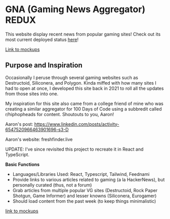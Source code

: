 # GNA (Gaming News Aggregator) REDUX
This website display recent news from popular gaming sites! Check out its most current deployed status [here](https://andlas98.github.io/GNA_Redux/)!

[Link to mockups](https://www.figma.com/design/YQNLAaBXL2TVBSuslj85KhiX/Gaming-News-Aggregator-Splash?m=auto&t=PsFrX8bVxZ1fNtoT-1)

## Purpose and Inspiration
Occasionally I peruse through several gaming websites such as Destructoid, Siliconera, and Polygon. Kinda miffed with how many sites I had to open at once, I developed this site back in 2021 to roll all the updates from those sites into one. 

My inspiration for this site also came from a college friend of mine who was creating a similar aggregator for 100 Days of Code using a subbredit called r/hiphopheads for content. Shoutouts to you, Aaron!

Aaron's post: https://www.linkedin.com/posts/activity-6547520966463901696-s3-D

Aaron's website: freshfinder.live

UPDATE: I've since revisited this project to recreate it in React and TypeScript.

**Basic Functions**
* Languages/Libraries Used: React, Typescript, Tailwind, Feednami
* Provide links to various articles related to gaming (a la HackerNews), but personally curated (thus, not a forum)
* Grab articles from multiple popular VG sites (Destructoid, Rock Paper Shotgun, Game Informer) and lesser knowns (Siliconera, Eurogamer)
* Should load content from the past week (to keep things minimalistic)

[link to mockups](https://www.figma.com/design/YQNLAaBXL2TVBSuslj85KhiX/Gaming-News-Aggregator-Splash?m=auto&t=PsFrX8bVxZ1fNtoT-1)
